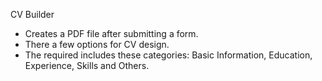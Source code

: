 CV Builder 
 - Creates a PDF file after submitting a form.
 - There a few options for CV design.
 - The required includes these categories: Basic Information, Education, Experience, Skills and Others.